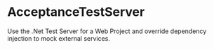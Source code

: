 # AcceptanceTestServer
Use the .Net Test Server for a Web Project and override dependency injection to mock external services.
